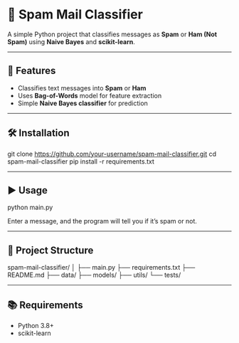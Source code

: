 # 📧 Spam Mail Classifier

A simple Python project that classifies messages as **Spam** or **Ham (Not Spam)** using **Naive Bayes** and **scikit-learn**.

---

## 🚀 Features
- Classifies text messages into **Spam** or **Ham**  
- Uses **Bag-of-Words** model for feature extraction  
- Simple **Naive Bayes classifier** for prediction  

---

## 🛠 Installation

git clone https://github.com/your-username/spam-mail-classifier.git
cd spam-mail-classifier
pip install -r requirements.txt

---

## ▶ Usage

python main.py

Enter a message, and the program will tell you if it’s spam or not.

---

## 📂 Project Structure

spam-mail-classifier/
│
├── main.py
├── requirements.txt
├── README.md
├── data/
├── models/
├── utils/
└── tests/


---

## 📚 Requirements
- Python 3.8+
- scikit-learn

